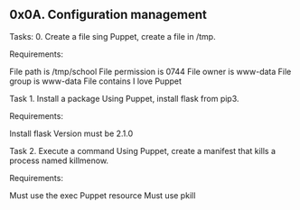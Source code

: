 ## 0x0A. Configuration management
Tasks: 
0. Create a file
sing Puppet, create a file in /tmp.

Requirements:

File path is /tmp/school
File permission is 0744
File owner is www-data
File group is www-data
File contains I love Puppet

Task 1. Install a package
Using Puppet, install flask from pip3.

Requirements:

Install flask
Version must be 2.1.0

Task 2. Execute a command
Using Puppet, create a manifest that kills a process named killmenow.

Requirements:

Must use the exec Puppet resource
Must use pkill
